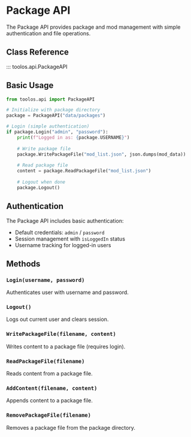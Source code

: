 # Package API

The Package API provides package and mod management with simple authentication and file operations.

## Class Reference

::: toolos.api.PackageAPI

## Basic Usage

```python
from toolos.api import PackageAPI

# Initialize with package directory
package = PackageAPI("data/packages")

# Login (simple authentication)
if package.Login("admin", "password"):
    print(f"Logged in as: {package.USERNAME}")
    
    # Write package file
    package.WritePackageFile("mod_list.json", json.dumps(mod_data))
    
    # Read package file
    content = package.ReadPackageFile("mod_list.json")
    
    # Logout when done
    package.Logout()
```

## Authentication

The Package API includes basic authentication:

- Default credentials: `admin` / `password`
- Session management with `isLoggedIn` status
- Username tracking for logged-in users

## Methods

### `Login(username, password)`
Authenticates user with username and password.

### `Logout()`
Logs out current user and clears session.

### `WritePackageFile(filename, content)`
Writes content to a package file (requires login).

### `ReadPackageFile(filename)`
Reads content from a package file.

### `AddContent(filename, content)`
Appends content to a package file.

### `RemovePackageFile(filename)`
Removes a package file from the package directory.